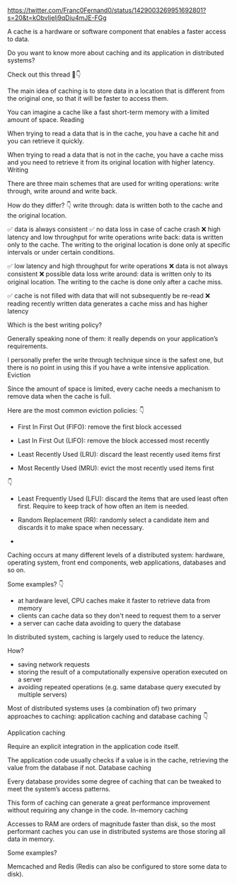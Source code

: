 https://twitter.com/Franc0Fernand0/status/1429003269951692801?s=20&t=kObvIjelj9qDiu4mJE-FGg

A cache is a hardware or software component that enables a faster access to data. 

Do you want to know more about caching and its application in distributed systems?

Check out this thread 🧵👇



The main idea of caching is to store data in a location that is different from the original one, so that it will be faster to access them.

You can imagine a cache like a fast short-term memory with a limited amount of space. Reading

When trying to read a data that is in the cache, you have a cache hit and you can retrieve it quickly.

When trying to read a data that is not in the cache, you have a cache miss and you need to retrieve it from its original location with higher latency. Writing

There are three main schemes that are used for writing operations: write through, write around and write back.

How do they differ? 👇 write through: data is written both to the cache and the original location.

✅ data is always consistent
✅ no data loss in case of cache crash
❌ high latency and low throughput for write operations write back: data is written only to the cache. The writing to the original location is done only at specific intervals or under certain conditions.

✅ low latency and high throughput for write operations
❌ data is not always consistent
❌ possible data loss write around: data is written only to its original location. The writing to the cache is done only after a cache miss.

✅ cache is not filled with data that will not subsequently be re-read
❌ reading recently written data generates a cache miss and has higher latency

Which is the best writing policy?

Generally speaking none of them: it really depends on your application’s requirements.

I personally prefer the write through technique since is the safest one, but there is no point in using this if you have a write intensive application. Eviction

Since the amount of space is limited, every cache needs a mechanism to remove data when the cache is full.

Here are the most common eviction policies: 👇

- First In First Out (FIFO): remove the first block accessed

- Last In First Out (LIFO): remove the block accessed most recently

- Least Recently Used (LRU): discard the least recently used items first

- Most Recently Used (MRU): evict the most recently used items first

👇

- Least Frequently Used (LFU): discard the items that are used least often first. Require to keep track of how often an item is needed.

- Random Replacement (RR): randomly select a candidate item and discards it to make space when necessary. 
- 
Caching occurs at many different levels of a distributed system: hardware, operating system, front end components, web applications, databases and so on.

Some examples? 👇

- at hardware level, CPU caches make it faster to retrieve data from memory
- clients can cache data so they don't need to request them to a server
- a server can cache data avoiding to query the database

In distributed system, caching is largely used to reduce the latency.

How?

- saving network requests
- storing the result of a computationally expensive operation executed on a server
- avoiding repeated operations (e.g. same database query executed by multiple servers)

Most of distributed systems uses (a combination of) two primary approaches to caching: application caching and database caching 👇

Application caching

Require an explicit integration in the application code itself.

The application code usually checks if a value is in the cache, retrieving the value from the database if not. Database caching

Every database provides some degree of caching that can be tweaked to meet the system’s access patterns.

This form of caching can generate a great performance improvement without requiring any change in the code. In-memory caching

Accesses to RAM are orders of magnitude faster than disk, so the most performant caches you can use in distributed systems are those storing all data in memory.

Some examples?

Memcached and Redis (Redis can also be configured to store some data to disk).
